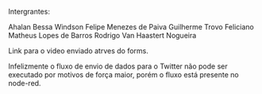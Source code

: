 Intergrantes:

Ahalan Bessa Windson
Felipe Menezes de Paiva
Guilherme Trovo Feliciano
Matheus Lopes de Barros
Rodrigo Van Haastert Nogueira

Link para o video enviado atrves do forms.

Infelizmente o fluxo de envio de dados para o Twitter não pode ser executado por motivos de força maior, porém o fluxo está presente no node-red.

